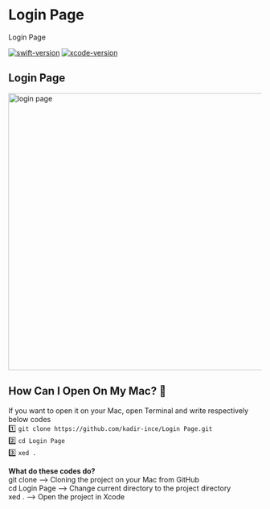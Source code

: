 # Login Page
Login Page

[![swift-version](https://img.shields.io/badge/swift-5-brightgreen.svg)](https://github.com/apple/swift) 
[![xcode-version](https://img.shields.io/badge/xcode-12%20beta-brightgreen)](https://developer.apple.com/xcode/) <br>

## Login Page

<img src="https://github.com/kadir-ince/Login-Page/blob/main/login.gif?raw=true" width="550" alt="login page">

## How Can I Open On My Mac?  🔨

If you want to open it on your Mac, open Terminal and write respectively below codes
<br>
1️⃣ ``` git clone https://github.com/kadir-ince/Login Page.git ```  <br>
2️⃣ ``` cd Login Page ``` <br>
3️⃣ ``` xed . ``` <br>

<b>What do these codes do?</b> <br>
git clone --> Cloning the project on your Mac from GitHub <br>
cd Login Page --> Change current directory to the project directory <br>
xed . --> Open the project in Xcode <br>


